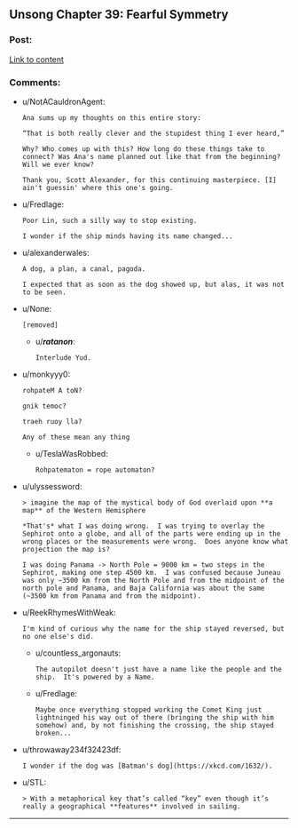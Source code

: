 ## Unsong Chapter 39: Fearful Symmetry

### Post:

[Link to content](http://unsongbook.com/chapter-39-fearful-symmetry/)

### Comments:

- u/NotACauldronAgent:
  ```
  Ana sums up my thoughts on this entire story:

  “That is both really clever and the stupidest thing I ever heard,”

  Why? Who comes up with this? How long do these things take to connect? Was Ana's name planned out like that from the beginning? Will we ever know?

  Thank you, Scott Alexander, for this continuing masterpiece. [I] ain't guessin' where this one's going.
  ```

- u/Fredlage:
  ```
  Poor Lin, such a silly way to stop existing.

  I wonder if the ship minds having its name changed...
  ```

- u/alexanderwales:
  ```
  A dog, a plan, a canal, pagoda.

  I expected that as soon as the dog showed up, but alas, it was not to be seen.
  ```

- u/None:
  ```
  [removed]
  ```

  - u/___ratanon___:
    ```
    Interlude Yud.
    ```

- u/monkyyy0:
  ```
  rohpateM A toN?

  gnik temoc?

  traeh ruoy lla?

  Any of these mean any thing
  ```

  - u/TeslaWasRobbed:
    ```
    Rohpatematon = rope automaton?
    ```

- u/ulyssessword:
  ```
  > imagine the map of the mystical body of God overlaid upon **a map** of the Western Hemisphere 

  *That's* what I was doing wrong.  I was trying to overlay the Sephirot onto a globe, and all of the parts were ending up in the wrong places or the measurements were wrong.  Does anyone know what projection the map is?

  I was doing Panama -> North Pole = 9000 km = two steps in the Sephirot, making one step 4500 km.  I was confused because Juneau was only ~3500 km from the North Pole and from the midpoint of the north pole and Panama, and Baja California was about the same (~3500 km from Panama and from the midpoint).
  ```

- u/ReekRhymesWithWeak:
  ```
  I'm kind of curious why the name for the ship stayed reversed, but no one else's did.
  ```

  - u/countless_argonauts:
    ```
    The autopilot doesn't just have a name like the people and the ship.  It's powered by a Name.
    ```

  - u/Fredlage:
    ```
    Maybe once everything stopped working the Comet King just lightninged his way out of there (bringing the ship with him somehow) and, by not finishing the crossing, the ship stayed broken...
    ```

- u/throwaway234f32423df:
  ```
  I wonder if the dog was [Batman's dog](https://xkcd.com/1632/).
  ```

- u/STL:
  ```
  > With a metaphorical key that’s called “key” even though it’s really a geographical **features** involved in sailing.
  ```

---


